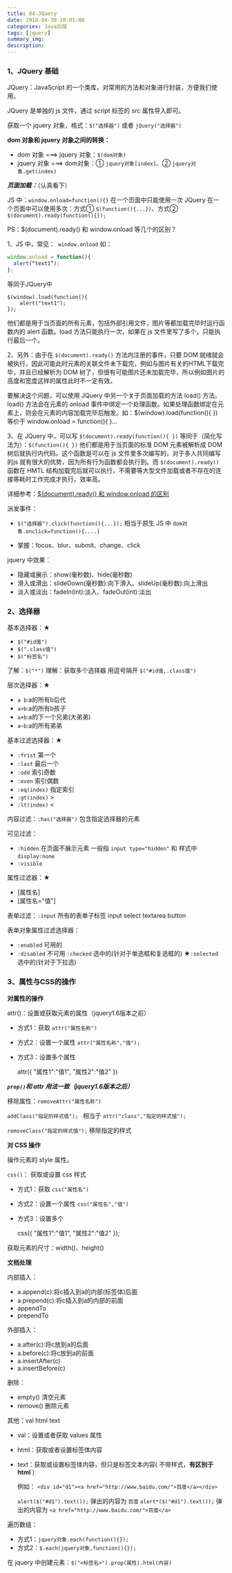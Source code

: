```yaml
---
title: 04-JQuery
date: 2018-04-30 20:01:08
categories: Java后端
tags: [jquery] 
summary_img: 
description: 
---
```


### 1、JQuery 基础

JQuery：JavaScript 的一个类库，对常用的方法和对象进行封装，方便我们使用。

JQuery 是单独的 js 文件，通过 script 标签的 src 属性导入即可。<!-- more -->

获取一个 jquery 对象，格式：`$("选择器")` 或者 `jQuery("选择器")`

**dom 对象和 jquery 对象之间的转换：**

- dom 对象 ===> jquery 对象：`$(dom对象)`
- jquery 对象 ===> dom对象：① `jquery对象[index]`、② `jquery对象.get(index)`

***页面加载：***（认真看下）

JS 中：`window.onload=function(){}`  在一个页面中只能使用一次
JQuery 在一个页面中可以使用多次：方式① `$(function(){...})`、方式② `$(document).ready(function(){});`

PS：$(document).ready() 和 window.onload 等几个的区别？

1、JS 中，常见：` window.onload` 如：
``` js
window.onload = function(){ 
  alert(“text1”); 
}; 
```
等同于JQuery中
```
$(window).load(function(){
    alert("text1");
});
```
他们都是用于当页面的所有元素，包括外部引用文件，图片等都加载完毕时运行函数内的 alert 函数。load 方法只能执行一次，如果在 js 文件里写了多个，只能执行最后一个。

2、另外：由于在 `$(document).ready()` 方法内注册的事件，只要 DOM 就绪就会被执行，因此可能此时元素的关联文件未下载完，例如与图片有关的HTML下载完毕，并且已经解析为 DOM 树了，但很有可能图片还未加载完毕，所以例如图片的高度和宽度这样的属性此时不一定有效。

要解决这个问题，可以使用 JQuery 中另一个关于页面加载的方法 load() 方法。load() 方法会在元素的 onload 事件中绑定一个处理函数。如果处理函数绑定在元素上，则会在元素的内容加载完毕后触发。如：$(window).load(function(){ }) 等价于 window.onload = function(){ }…

3、在 JQuery 中，可以写 `$(document).ready(function(){ })` 等同于（简化写法为）：`$(function(){ })`  他们都是用于当页面的标准 DOM 元素被解析成 DOM 树后就执行内代码。这个函数是可以在 js 文件里多次编写的，对于多人共同编写的js 就有很大的优势，因为所有行为函数都会执行到。而 `$(document).ready()` 函数在 HMTL 结构加载完后就可以执行，不需要等大型文件加载或者不存在的连接等耗时工作完成才执行，效率高。

详细参考：[$(document).ready() 和 window.onload 的区别](https://blog.csdn.net/u012195214/article/details/73691424)

派发事件：

- `$("选择器").click(function(){...});` 相当于原生 JS 中 `dom对象.onclick=function(){....}`

- 掌握：focus、blur、submit、change、click

jquery 中效果：

- 隐藏或展示：show(毫秒数)、hide(毫秒数)
- 滑入或滑出：slideDown(毫秒数):向下滑入、slideUp(毫秒数):向上滑出
- 淡入或淡出：fadeIn(int):淡入、fadeOut(int):淡出

### 2、选择器

基本选择器：★

- `$("#id值")`  
- `$(".class值")`  
- `$("标签名")  `

了解：`$("*")`
理解：获取多个选择器 用逗号隔开 `$("#id值,.class值")`

层次选择器：★

- `a b`:a的所有b后代
- `a>b`:a的所有b孩子
- `a+b`:a的下一个兄弟(大弟弟)
- `a~b`:a的所有弟弟

基本过滤选择器：★

- `:frist` 第一个
- `:last` 最后一个
- `:odd`  索引奇数
- `:even` 索引偶数
- `:eq(index)` 指定索引
- `:gt(index)` >
- `:lt(index)` <

内容过滤：`:has("选择器")` 包含指定选择器的元素

可见过滤：

- `:hidden`   在页面不展示元素 一般指 `input type="hidden"` 和 样式中 `display:none`
- `:visible` 

属性过滤器：★

- [属性名]
- [属性名="值"]

表单过滤：`:input`  所有的表单子标签  input select textarea button

表单对象属性过滤选择器：

- `:enabled`   可用的
- `:disabled`  不可用
   `:checked` 	选中的(针对于单选框和复选框的)
    ★`:selected` 	选中的(针对于下拉选)


### 3、属性与CSS的操作

**对属性的操作**

attr()：设置或获取元素的属性（jquery1.6版本之前）

- 方式1：获取 `attr("属性名称")`
- 方式2：设置一个属性 `attr("属性名称","值");`
- 方式3：设置多个属性  

   attr({
   		"属性1":"值1",
   		"属性2":"值2"
   	})

***`prop()`和 attr 用法一致（jquery1.6版本之后）***

移除属性：`removeAttr("属性名称")`

`addClass("指定的样式值"); `  相当于 `attr("class","指定的样式值");`

`removeClass("指定的样式值");` 移除指定的样式

**对 CSS 操作**

操作元素的 style 属性。

`css()`： 获取或设置 css 样式

- 方式1：获取 `css("属性名")`
- 方式2：设置一个属性 `css("属性名","值")`
- 方式3：设置多个

   css({
   		"属性1":"值1",
   		"属性2":"值2"
   	});

获取元素的尺寸：width()、height()

**文档处理**

内部插入：

- a.append(c):将c插入到a的内部(标签体)后面
- a.prepend(c):将c插入到a的内部的前面
- appendTo
- prependTo

外部插入：

- a.after(c):将c放到a的后面
- a.before(c):将c放到a的前面
- a.insertAfter(c)
- a.insertBefore(c)

删除：

- empty() 清空元素
- remove() 删除元素

其他：val  html  text

- val：设置或者获取 values 属性
- html：获取或者设置标签体内容
- text：获取或设置标签体内容，但只是标签文本内容( 不带样式，**有区别于 html** )

  例如：
  `<div id="d1"><a href="http://www.baidu.com/">百度</a></div>`

  `alert($("#d1").text());` 弹出的内容为 `百度`
  `alert*($("#d1").text());` 弹出的内容为 `<a href="http://www.baidu.com/">百度</a>`

遍历数组：

- 方式1：`jquery对象.each(function(){});`
- 方式2：`$.each(jquery对象,function(){});`

在 jquery 中创建元素：`$("<标签名>").prop(属性).html(内容)`
